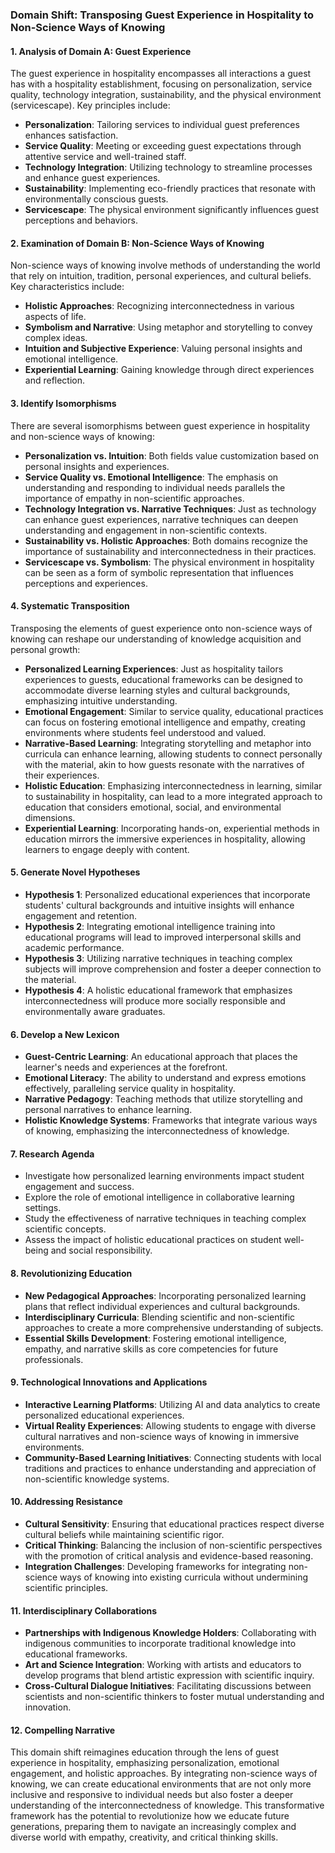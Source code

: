 ### Domain Shift: Transposing Guest Experience in Hospitality to Non-Science Ways of Knowing

#### 1. Analysis of Domain A: Guest Experience
The guest experience in hospitality encompasses all interactions a guest has with a hospitality establishment, focusing on personalization, service quality, technology integration, sustainability, and the physical environment (servicescape). Key principles include:

- **Personalization**: Tailoring services to individual guest preferences enhances satisfaction.
- **Service Quality**: Meeting or exceeding guest expectations through attentive service and well-trained staff.
- **Technology Integration**: Utilizing technology to streamline processes and enhance guest experiences.
- **Sustainability**: Implementing eco-friendly practices that resonate with environmentally conscious guests.
- **Servicescape**: The physical environment significantly influences guest perceptions and behaviors.

#### 2. Examination of Domain B: Non-Science Ways of Knowing
Non-science ways of knowing involve methods of understanding the world that rely on intuition, tradition, personal experiences, and cultural beliefs. Key characteristics include:

- **Holistic Approaches**: Recognizing interconnectedness in various aspects of life.
- **Symbolism and Narrative**: Using metaphor and storytelling to convey complex ideas.
- **Intuition and Subjective Experience**: Valuing personal insights and emotional intelligence.
- **Experiential Learning**: Gaining knowledge through direct experiences and reflection.

#### 3. Identify Isomorphisms
There are several isomorphisms between guest experience in hospitality and non-science ways of knowing:

- **Personalization vs. Intuition**: Both fields value customization based on personal insights and experiences.
- **Service Quality vs. Emotional Intelligence**: The emphasis on understanding and responding to individual needs parallels the importance of empathy in non-scientific approaches.
- **Technology Integration vs. Narrative Techniques**: Just as technology can enhance guest experiences, narrative techniques can deepen understanding and engagement in non-scientific contexts.
- **Sustainability vs. Holistic Approaches**: Both domains recognize the importance of sustainability and interconnectedness in their practices.
- **Servicescape vs. Symbolism**: The physical environment in hospitality can be seen as a form of symbolic representation that influences perceptions and experiences.

#### 4. Systematic Transposition
Transposing the elements of guest experience onto non-science ways of knowing can reshape our understanding of knowledge acquisition and personal growth:

- **Personalized Learning Experiences**: Just as hospitality tailors experiences to guests, educational frameworks can be designed to accommodate diverse learning styles and cultural backgrounds, emphasizing intuitive understanding.
- **Emotional Engagement**: Similar to service quality, educational practices can focus on fostering emotional intelligence and empathy, creating environments where students feel understood and valued.
- **Narrative-Based Learning**: Integrating storytelling and metaphor into curricula can enhance learning, allowing students to connect personally with the material, akin to how guests resonate with the narratives of their experiences.
- **Holistic Education**: Emphasizing interconnectedness in learning, similar to sustainability in hospitality, can lead to a more integrated approach to education that considers emotional, social, and environmental dimensions.
- **Experiential Learning**: Incorporating hands-on, experiential methods in education mirrors the immersive experiences in hospitality, allowing learners to engage deeply with content.

#### 5. Generate Novel Hypotheses
- **Hypothesis 1**: Personalized educational experiences that incorporate students' cultural backgrounds and intuitive insights will enhance engagement and retention.
- **Hypothesis 2**: Integrating emotional intelligence training into educational programs will lead to improved interpersonal skills and academic performance.
- **Hypothesis 3**: Utilizing narrative techniques in teaching complex subjects will improve comprehension and foster a deeper connection to the material.
- **Hypothesis 4**: A holistic educational framework that emphasizes interconnectedness will produce more socially responsible and environmentally aware graduates.

#### 6. Develop a New Lexicon
- **Guest-Centric Learning**: An educational approach that places the learner's needs and experiences at the forefront.
- **Emotional Literacy**: The ability to understand and express emotions effectively, paralleling service quality in hospitality.
- **Narrative Pedagogy**: Teaching methods that utilize storytelling and personal narratives to enhance learning.
- **Holistic Knowledge Systems**: Frameworks that integrate various ways of knowing, emphasizing the interconnectedness of knowledge.

#### 7. Research Agenda
- Investigate how personalized learning environments impact student engagement and success.
- Explore the role of emotional intelligence in collaborative learning settings.
- Study the effectiveness of narrative techniques in teaching complex scientific concepts.
- Assess the impact of holistic educational practices on student well-being and social responsibility.

#### 8. Revolutionizing Education
- **New Pedagogical Approaches**: Incorporating personalized learning plans that reflect individual experiences and cultural backgrounds.
- **Interdisciplinary Curricula**: Blending scientific and non-scientific approaches to create a more comprehensive understanding of subjects.
- **Essential Skills Development**: Fostering emotional intelligence, empathy, and narrative skills as core competencies for future professionals.

#### 9. Technological Innovations and Applications
- **Interactive Learning Platforms**: Utilizing AI and data analytics to create personalized educational experiences.
- **Virtual Reality Experiences**: Allowing students to engage with diverse cultural narratives and non-science ways of knowing in immersive environments.
- **Community-Based Learning Initiatives**: Connecting students with local traditions and practices to enhance understanding and appreciation of non-scientific knowledge systems.

#### 10. Addressing Resistance
- **Cultural Sensitivity**: Ensuring that educational practices respect diverse cultural beliefs while maintaining scientific rigor.
- **Critical Thinking**: Balancing the inclusion of non-scientific perspectives with the promotion of critical analysis and evidence-based reasoning.
- **Integration Challenges**: Developing frameworks for integrating non-science ways of knowing into existing curricula without undermining scientific principles.

#### 11. Interdisciplinary Collaborations
- **Partnerships with Indigenous Knowledge Holders**: Collaborating with indigenous communities to incorporate traditional knowledge into educational frameworks.
- **Art and Science Integration**: Working with artists and educators to develop programs that blend artistic expression with scientific inquiry.
- **Cross-Cultural Dialogue Initiatives**: Facilitating discussions between scientists and non-scientific thinkers to foster mutual understanding and innovation.

#### 12. Compelling Narrative
This domain shift reimagines education through the lens of guest experience in hospitality, emphasizing personalization, emotional engagement, and holistic approaches. By integrating non-science ways of knowing, we can create educational environments that are not only more inclusive and responsive to individual needs but also foster a deeper understanding of the interconnectedness of knowledge. This transformative framework has the potential to revolutionize how we educate future generations, preparing them to navigate an increasingly complex and diverse world with empathy, creativity, and critical thinking skills.